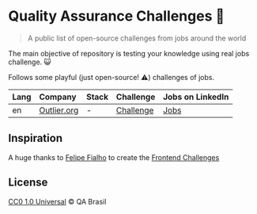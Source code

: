 # Quality Assurance Challenges :bug: 

> A public list of open-source challenges from jobs around the world

The main objective of repository is testing your knowledge using real jobs challenge. :smiley_cat:

Follows some playful (just open-source! :warning:) challenges of jobs.

| Lang | Company                                 | Stack | Challenge                                                  | Jobs on LinkedIn                                           |
|:-----|:----------------------------------------|:------|:-----------------------------------------------------------|:-----------------------------------------------------------|
| en   | [Outlier.org](https://www.outlier.org/) |   -   | [Challenge](https://github.com/outlier-org/challenge-qa)   | [Jobs](https://www.linkedin.com/company/outlier-org/jobs/) |


## Inspiration 

A huge thanks to [Felipe Fialho](https://github.com/felipefialho) to create the [Frontend Challenges](https://github.com/felipefialho/frontend-challenges)

## License

[CC0 1.0 Universal](/LICENSE) &copy; QA Brasil 
